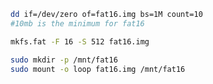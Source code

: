 
```bash
dd if=/dev/zero of=fat16.img bs=1M count=10
#10mb is the minimum for fat16
```
```bash
mkfs.fat -F 16 -S 512 fat16.img
```
```bash
sudo mkdir -p /mnt/fat16
sudo mount -o loop fat16.img /mnt/fat16
```